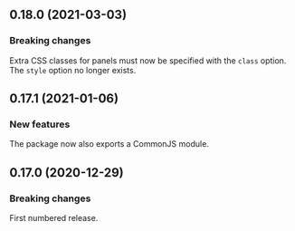 ## 0.18.0 (2021-03-03)

### Breaking changes

Extra CSS classes for panels must now be specified with the `class` option. The `style` option no longer exists.

## 0.17.1 (2021-01-06)

### New features

The package now also exports a CommonJS module.

## 0.17.0 (2020-12-29)

### Breaking changes

First numbered release.

